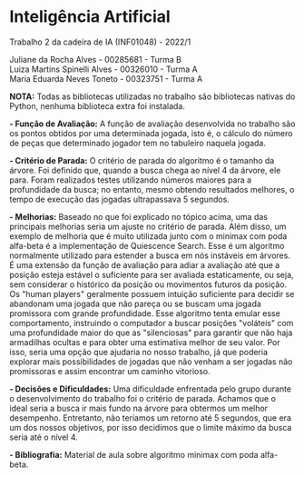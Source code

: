 # Inteligência Artificial
Trabalho 2 da cadeira de IA (INF01048) - 2022/1

Juliane da Rocha Alves - 00285681 - Turma B  
Luiza Martins Spinelli Alves - 00326010 - Turma A  
Maria Eduarda Neves Toneto - 00323751 - Turma A  


**NOTA:** Todas as bibliotecas utilizadas no trabalho são bibliotecas nativas do Python, nenhuma biblioteca extra foi instalada.

**- Função de Avaliação:**
    A função de avaliação desenvolvida no trabalho são os pontos obtidos por uma determinada jogada, isto é, o cálculo do número de peças que determinado jogador tem no tabuleiro naquela jogada.

**- Critério de Parada:**
    O critério de parada do algoritmo é o tamanho da árvore. Foi definido que, quando a busca chega ao nível 4 da árvore, ele para. Foram realizados testes utilizando números maiores para a profundidade da busca; no entanto, mesmo obtendo resultados melhores, o tempo de execução das jogadas ultrapassava 5 segundos.

**- Melhorias:**
   Baseado no que foi explicado no tópico acima, uma das principais melhorias seria um ajuste no critério de parada. Além disso, um exemplo de melhoria que é muito utilizada junto com o minimax com poda alfa-beta é a implementação de Quiescence Search. Esse é um algoritmo normalmente utilizado para estender a busca em nós instáveis em árvores. É uma extensão da função de avaliação para adiar a avaliação até que a posição esteja estável o suficiente para ser avaliada estaticamente, ou seja, sem considerar o histórico da posição ou movimentos futuros da posição. Os "human players" geralmente possuem intuição suficiente para decidir se abandonam uma jogada que não pareça ou se buscam uma jogada promissora com grande profundidade. Esse algoritmo tenta emular esse comportamento, instruindo o computador a buscar posições "voláteis" com uma profundidade maior do que as "silenciosas" para garantir que não haja armadilhas ocultas e para obter uma estimativa melhor de seu valor. Por isso, seria uma opção que ajudaria no nosso trabalho, já que poderia explorar mais possibilidades de jogadas que não venham a ser jogadas não promissoras e assim encontrar um caminho vitorioso.

**- Decisões e Dificuldades:**
    Uma dificuldade enfrentada pelo grupo durante o desenvolvimento do trabalho foi o critério de parada. Achamos que o ideal seria a busca ir mais fundo na árvore para obtermos um melhor desempenho. Entretanto, não teríamos um retorno até 5 segundos, que era um dos nossos objetivos, por isso decidimos que o limite máximo da busca seria até o nível 4. 

**- Bibliografia:**
    Material de aula sobre algoritmo minimax com poda alfa-beta.
